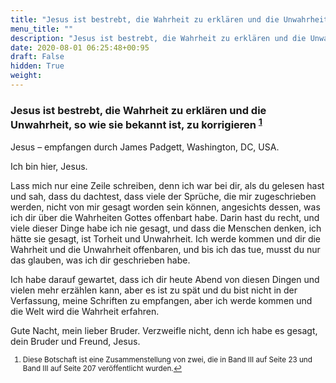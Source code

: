 ```yaml
---
title: "Jesus ist bestrebt, die Wahrheit zu erklären und die Unwahrheit, so wie sie bekannt ist, zu korrigieren"
menu_title: ""
description: "Jesus ist bestrebt, die Wahrheit zu erklären und die Unwahrheit, so wie sie bekannt ist, zu korrigieren"
date: 2020-08-01 06:25:48+00:95
draft: False
hidden: True
weight:
---
```

### Jesus ist bestrebt, die Wahrheit zu erklären und die Unwahrheit, so wie sie bekannt ist, zu korrigieren <sup id="a1">[1](#f1)</sup>

Jesus – empfangen durch James Padgett, Washington, DC, USA.

Ich bin hier, Jesus.

Lass mich nur eine Zeile schreiben, denn ich war bei dir, als du gelesen hast und sah, dass du dachtest, dass viele der Sprüche, die mir zugeschrieben werden, nicht von mir gesagt worden sein können, angesichts dessen, was ich dir über die Wahrheiten Gottes offenbart habe. Darin hast du recht, und viele dieser Dinge habe ich nie gesagt, und dass die Menschen denken, ich hätte sie gesagt, ist Torheit und Unwahrheit. Ich werde kommen und dir die Wahrheit und die Unwahrheit offenbaren, und bis ich das tue, musst du nur das glauben, was ich dir geschrieben habe.

Ich habe darauf gewartet, dass ich dir heute Abend von diesen Dingen und vielen mehr erzählen kann, aber es ist zu spät und du bist nicht in der Verfassung, meine Schriften zu empfangen, aber ich werde kommen und die Welt wird die Wahrheit erfahren.

Gute Nacht, mein lieber Bruder. Verzweifle nicht, denn ich habe es gesagt, dein Bruder und Freund, Jesus.
<small>

1. <large id="f1"> Diese Botschaft ist eine Zusammenstellung von zwei, die in Band III auf Seite 23 und Band III auf Seite 207 veröffentlicht wurden.[↩](#a1)
